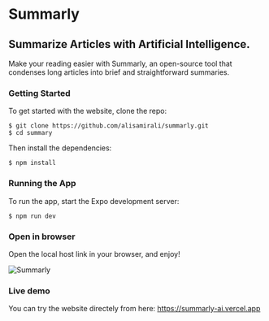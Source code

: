 # Summarly

## Summarize Articles with Artificial Intelligence.

Make your reading easier with Summarly, an open-source tool that condenses long articles into brief and straightforward summaries.


### Getting Started

To get started with the website, clone the repo:

```
$ git clone https://github.com/alisamirali/summarly.git
$ cd summary
```

Then install the dependencies:

```
$ npm install
```

### Running the App

To run the app, start the Expo development server:

```
$ npm run dev
```

### Open in browser

Open the local host link in your browser, and enjoy!


![Summarly](https://user-images.githubusercontent.com/62913154/234095638-21fbc827-3a16-4d19-8fcf-8c236da3dd82.png)


### Live demo

You can try the website directely from here: https://summarly-ai.vercel.app

